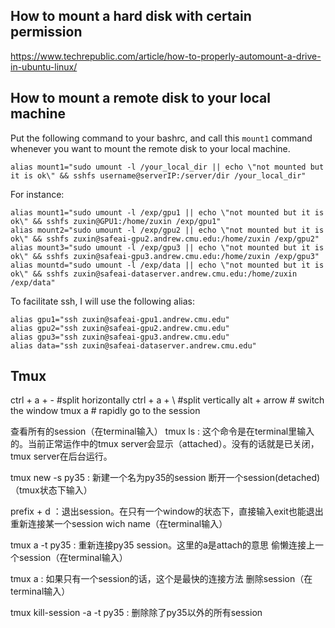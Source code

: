 ## How to mount a hard disk with certain permission
https://www.techrepublic.com/article/how-to-properly-automount-a-drive-in-ubuntu-linux/

## How to mount a remote disk to your local machine
Put the following command to your bashrc, and call this `mount1` command whenever you want to mount the remote disk to your local machine.

```
alias mount1="sudo umount -l /your_local_dir || echo \"not mounted but it is ok\" && sshfs username@serverIP:/server/dir /your_local_dir"
```
For instance:
```
alias mount1="sudo umount -l /exp/gpu1 || echo \"not mounted but it is ok\" && sshfs zuxin@GPU1:/home/zuxin /exp/gpu1"
alias mount2="sudo umount -l /exp/gpu2 || echo \"not mounted but it is ok\" && sshfs zuxin@safeai-gpu2.andrew.cmu.edu:/home/zuxin /exp/gpu2"
alias mount3="sudo umount -l /exp/gpu3 || echo \"not mounted but it is ok\" && sshfs zuxin@safeai-gpu3.andrew.cmu.edu:/home/zuxin /exp/gpu3"
alias mountd="sudo umount -l /exp/data || echo \"not mounted but it is ok\" && sshfs zuxin@safeai-dataserver.andrew.cmu.edu:/home/zuxin /exp/data"

```

To facilitate ssh, I will use the following alias:
```
alias gpu1="ssh zuxin@safeai-gpu1.andrew.cmu.edu"
alias gpu2="ssh zuxin@safeai-gpu2.andrew.cmu.edu"
alias gpu3="ssh zuxin@safeai-gpu3.andrew.cmu.edu"
alias data="ssh zuxin@safeai-dataserver.andrew.cmu.edu"

```

## Tmux

ctrl + a + - #split horizontally
ctrl + a + \ #split vertically
alt + arrow # switch the window
tmux a # rapidly go to the session

查看所有的session（在terminal输入）
tmux ls : 这个命令是在terminal里输入的。当前正常运作中的tmux server会显示（attached）。没有的话就是已关闭，tmux server在后台运行。

tmux new -s py35 : 新建一个名为py35的session
断开一个session(detached) （tmux状态下输入）

prefix + d ：退出session。在只有一个window的状态下，直接输入exit也能退出
重新连接某一个session wich name（在terminal输入）

tmux a -t py35 : 重新连接py35 session。这里的a是attach的意思
偷懒连接上一个session（在terminal输入）

tmux a : 如果只有一个session的话，这个是最快的连接方法
删除session（在terminal输入）

tmux kill-session -a -t py35 : 删除除了py35以外的所有session
